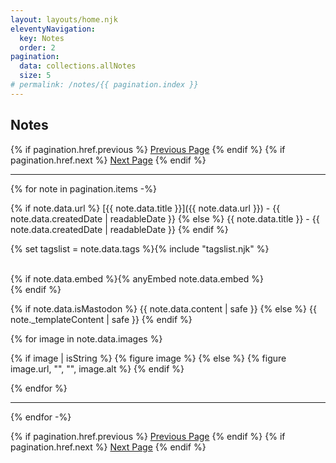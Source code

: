 ```yaml
---
layout: layouts/home.njk
eleventyNavigation:
  key: Notes
  order: 2
pagination:
  data: collections.allNotes
  size: 5
# permalink: /notes/{{ pagination.index }}
---
```


<section class="content-780">
<h1>Notes</h1>

{% if pagination.href.previous %}
  <a href="{{pagination.href.previous}}">Previous Page</a>
{% endif %}
{% if pagination.href.next %}
  <a href="{{pagination.href.next}}">Next Page</a>
{% endif %}

---- 

{% for note in pagination.items -%}

{% if note.data.url %}
[{{ note.data.title }}]({{ note.data.url }}) - {{ note.data.createdDate | readableDate }}
{% else %}
{{ note.data.title }} - {{ note.data.createdDate | readableDate }}
{% endif %}

<div>{% set tagslist = note.data.tags %}{% include "tagslist.njk" %}</div>

<br/>

{% if note.data.embed %}{% anyEmbed note.data.embed %}<br/>{% endif %}

{% if note.data.isMastodon %}
{{ note.data.content | safe }}
{% else %}
{{ note._templateContent | safe }}
{% endif %}

{% for image in note.data.images %}

{% if image | isString %}
{% figure image %}
{% else %}
{% figure image.url, "", "", image.alt  %}
{% endif %}

{% endfor %}

<hr/>

{% endfor -%}


{% if pagination.href.previous %}
  <a href="{{pagination.href.previous}}">Previous Page</a>
{% endif %}
{% if pagination.href.next %}
  <a href="{{pagination.href.next}}">Next Page</a>
{% endif %}

</section>
